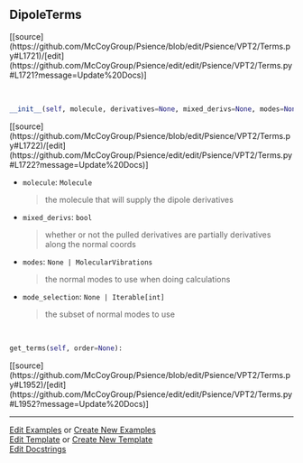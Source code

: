 ## <a id="Psience.VPT2.Terms.DipoleTerms">DipoleTerms</a> 
<div class="docs-source-link" markdown="1">
[[source](https://github.com/McCoyGroup/Psience/blob/edit/Psience/VPT2/Terms.py#L1721)/[edit](https://github.com/McCoyGroup/Psience/edit/edit/Psience/VPT2/Terms.py#L1721?message=Update%20Docs)]
</div>



<a id="Psience.VPT2.Terms.DipoleTerms.__init__" class="docs-object-method">&nbsp;</a> 
```python
__init__(self, molecule, derivatives=None, mixed_derivs=None, modes=None, mode_selection=None, logger=None, parallelizer=None, checkpointer=None, **opts): 
```
<div class="docs-source-link" markdown="1">
[[source](https://github.com/McCoyGroup/Psience/blob/edit/Psience/VPT2/Terms.py#L1722)/[edit](https://github.com/McCoyGroup/Psience/edit/edit/Psience/VPT2/Terms.py#L1722?message=Update%20Docs)]
</div>


- `molecule`: `Molecule`
    >the molecule that will supply the dipole derivatives
- `mixed_derivs`: `bool`
    >whether or not the pulled derivatives are partially derivatives along the normal coords
- `modes`: `None | MolecularVibrations`
    >the normal modes to use when doing calculations
- `mode_selection`: `None | Iterable[int]`
    >the subset of normal modes to use

<a id="Psience.VPT2.Terms.DipoleTerms.get_terms" class="docs-object-method">&nbsp;</a> 
```python
get_terms(self, order=None): 
```
<div class="docs-source-link" markdown="1">
[[source](https://github.com/McCoyGroup/Psience/blob/edit/Psience/VPT2/Terms.py#L1952)/[edit](https://github.com/McCoyGroup/Psience/edit/edit/Psience/VPT2/Terms.py#L1952?message=Update%20Docs)]
</div>



___

[Edit Examples](https://github.com/McCoyGroup/Psience/edit/gh-pages/ci/examples/ci/docs/Psience/VPT2/Terms/DipoleTerms.md) or 
[Create New Examples](https://github.com/McCoyGroup/Psience/new/gh-pages/?filename=ci/examples/ci/docs/Psience/VPT2/Terms/DipoleTerms.md) <br/>
[Edit Template](https://github.com/McCoyGroup/Psience/edit/gh-pages/ci/docs/ci/docs/Psience/VPT2/Terms/DipoleTerms.md) or 
[Create New Template](https://github.com/McCoyGroup/Psience/new/gh-pages/?filename=ci/docs/templates/ci/docs/Psience/VPT2/Terms/DipoleTerms.md) <br/>
[Edit Docstrings](https://github.com/McCoyGroup/Psience/edit/edit/Psience/VPT2/Terms.py#L1721?message=Update%20Docs)